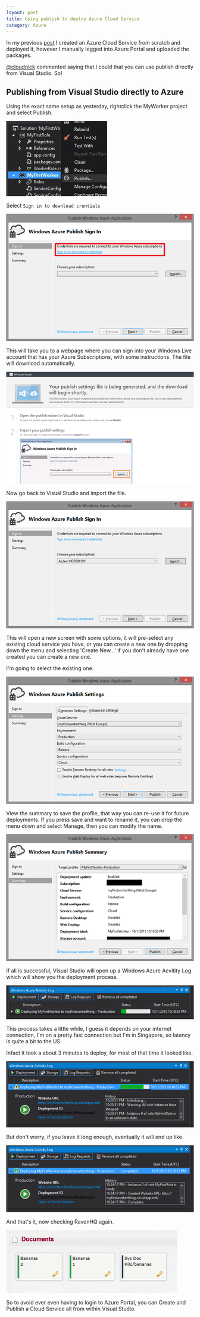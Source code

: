 ```yaml
---
layout: post
title: Using publish to deploy Azure Cloud Service
category: Azure
---
```


In my previous [post](/2013/01/creating-an-azure-cloud-service) I created an Azure Cloud Service from scratch and deployed it, however I manually logged into Azure Portal and uploaded the packages.

[@cloudnick](http://twitter.com/cloudnick) commented saying that I could that you can use publish directly from Visual Studio. So!

## Publishing from Visual Studio directly to Azure

Using the exact same setup as yesterday, rightclick the MyWorker project and select Publish.

![](/images/azure-service-update-1.png)

Select `Sign in to download crentials`

![](/images/azure-service-update-2.png)

This will take you to a webpage where you can sign into your Windows Live account that has your Azure Subscriptions, with some instructions. The file will download automatically.

![](/images/azure-service-update-3.png)

Now go back to Visual Studio and import the file.

![](/images/azure-service-update-4.png)

This will open a new screen with some options, it will pre-select any existing cloud service you have, or you can create a new one by dropping down the menu and selecting 'Create New...' if you don't already have one created you can create a new one.

I'm going to select the existing one.

![](/images/azure-service-update-5.png)

View the summary to save the profile, that way you can re-use it for future deployments. If you press save and want to rename it, you can drop the menu down and select Manage, then you can modify the name.

![](/images/azure-service-update-6.png)

If all is successful, Visual Studio will open up a Windows Azure Acvitity Log which will show you the deployment process.

![](/images/azure-service-update-7.png)

This process takes a little while, I guess it depends on your internet connection, I'm on a pretty fast connection but I'm in Singapore, so latency is quite a bit to the US.

Infact it took a about 3 minutes to deploy, for most of that time it looked like.

![](/images/azure-service-update-8.png)

But don't worry, if you leave it long enough, eventually it will end up like.

![](/images/azure-service-update-9.png)

And that's it, now checking RavenHQ again.

![](/images/azure-service-update-10.png)

So to avoid ever even having to login to Azure Portal, you can Create and Publish a Cloud Service all from within Visual Studio.